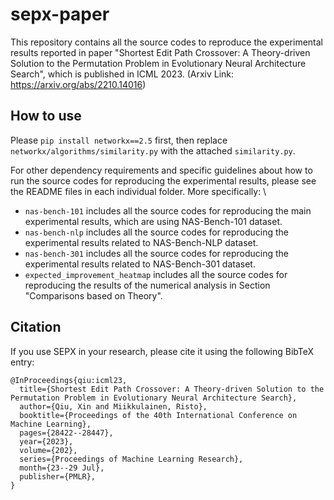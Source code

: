 # sepx-paper

This repository contains all the source codes to reproduce the experimental results reported in paper "Shortest Edit Path Crossover: A Theory-driven Solution to the Permutation Problem in Evolutionary Neural Architecture Search", which is published in ICML 2023. (Arxiv Link: https://arxiv.org/abs/2210.14016)

## How to use

Please ```pip install networkx==2.5``` first, then replace ```networkx/algorithms/similarity.py``` with the attached ```similarity.py```. 

For other dependency requirements and specific guidelines about how to run the source codes for reproducing the experimental results, please see the README files in
each individual folder. More specifically: \
- ```nas-bench-101``` includes all the source codes for reproducing the main experimental results, which are using NAS-Bench-101 dataset.
- ```nas-bench-nlp``` includes all the source codes for reproducing the experimental results related to NAS-Bench-NLP dataset.
- ```nas-bench-301``` includes all the source codes for reproducing the experimental results related to NAS-Bench-301 dataset.
- ```expected_improvement_heatmap``` includes all the source codes for reproducing the results of the numerical analysis in Section "Comparisons based on Theory".

## Citation

If you use SEPX in your research, please cite it using the following BibTeX entry:
```
@InProceedings{qiu:icml23,
  title={Shortest Edit Path Crossover: A Theory-driven Solution to the Permutation Problem in Evolutionary Neural Architecture Search},
  author={Qiu, Xin and Miikkulainen, Risto},
  booktitle={Proceedings of the 40th International Conference on Machine Learning},
  pages={28422--28447},
  year={2023},
  volume={202},
  series={Proceedings of Machine Learning Research},
  month={23--29 Jul},
  publisher={PMLR},
}
```
